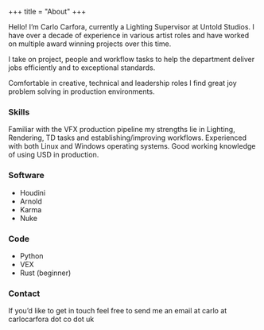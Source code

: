 +++
title = "About"
+++

Hello! I’m Carlo Carfora, currently a Lighting Supervisor at Untold Studios. I have over a decade of experience in various artist roles and have worked on multiple award winning projects over this time. 

I take on project, people and workflow tasks to help the department deliver jobs efficiently and to exceptional standards.

Comfortable in creative, technical and leadership roles I find great joy problem solving in production environments. 

### Skills
Familiar with the VFX production pipeline my strengths lie in Lighting, Rendering, TD tasks and establishing/improving workflows. Experienced with both Linux and Windows operating systems. Good working knowledge of using USD in production.

### Software
- Houdini
- Arnold
- Karma
- Nuke

### Code
- Python
- VEX
- Rust (beginner)

### Contact
If you’d like to get in touch feel free to send me an email at carlo at carlocarfora dot co dot uk

